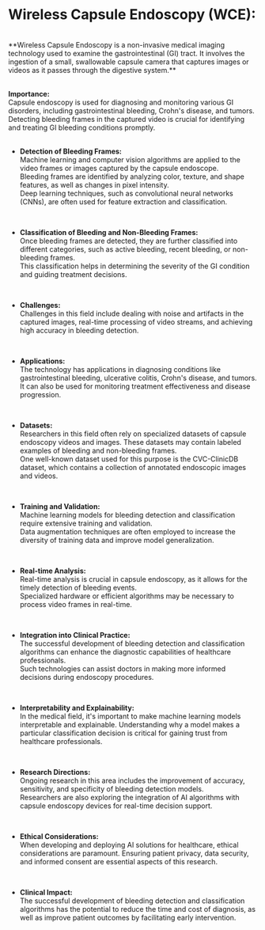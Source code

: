 # Wireless Capsule Endoscopy (WCE):
<br/>
**Wireless Capsule Endoscopy is a non-invasive medical imaging technology used to examine the gastrointestinal (GI) tract. It involves the ingestion of a small, swallowable capsule camera that captures images or videos as it passes through the digestive system.**<br/>
<br/>

**Importance:**<br/>
Capsule endoscopy is used for diagnosing and monitoring various GI disorders, including gastrointestinal bleeding, Crohn's disease, and tumors.<br/>
Detecting bleeding frames in the captured video is crucial for identifying and treating GI bleeding conditions promptly.<br/>
<br/>
- **Detection of Bleeding Frames:**<br/>
Machine learning and computer vision algorithms are applied to the video frames or images captured by the capsule endoscope.<br/>
Bleeding frames are identified by analyzing color, texture, and shape features, as well as changes in pixel intensity.<br/>
Deep learning techniques, such as convolutional neural networks (CNNs), are often used for feature extraction and classification.<br/>
<br/>

- **Classification of Bleeding and Non-Bleeding Frames:**<br/>
Once bleeding frames are detected, they are further classified into different categories, such as active bleeding, recent bleeding, or non-bleeding frames.<br/>
This classification helps in determining the severity of the GI condition and guiding treatment decisions.
<br/>

- **Challenges:**<br/>
Challenges in this field include dealing with noise and artifacts in the captured images, real-time processing of video streams, and achieving high accuracy in bleeding detection.<br/>
<br/>

- **Applications:**<br/>
The technology has applications in diagnosing conditions like gastrointestinal bleeding, ulcerative colitis, Crohn's disease, and tumors.
It can also be used for monitoring treatment effectiveness and disease progression.<br/>
<br/>

- **Datasets:**<br/>
Researchers in this field often rely on specialized datasets of capsule endoscopy videos and images. These datasets may contain labeled examples of bleeding and non-bleeding frames.<br/>
One well-known dataset used for this purpose is the CVC-ClinicDB dataset, which contains a collection of annotated endoscopic images and videos.<br/>
<br/>

- **Training and Validation:**<br/>
Machine learning models for bleeding detection and classification require extensive training and validation.<br/>
Data augmentation techniques are often employed to increase the diversity of training data and improve model generalization.<br/>
<br/>

- **Real-time Analysis:**<br/>
Real-time analysis is crucial in capsule endoscopy, as it allows for the timely detection of bleeding events.<br/>
Specialized hardware or efficient algorithms may be necessary to process video frames in real-time.<br/>
<br/>

- **Integration into Clinical Practice:**<br/>
The successful development of bleeding detection and classification algorithms can enhance the diagnostic capabilities of healthcare professionals.<br/>
Such technologies can assist doctors in making more informed decisions during endoscopy procedures.<br/>
<br/>

- **Interpretability and Explainability:**<br/>
In the medical field, it's important to make machine learning models interpretable and explainable. Understanding why a model makes a particular classification decision is critical for gaining trust from healthcare professionals.<br/>
<br/>

- **Research Directions:**<br/>
Ongoing research in this area includes the improvement of accuracy, sensitivity, and specificity of bleeding detection models.<br/>
Researchers are also exploring the integration of AI algorithms with capsule endoscopy devices for real-time decision support.<br/>
<br/>

- **Ethical Considerations:**<br/>
When developing and deploying AI solutions for healthcare, ethical considerations are paramount. Ensuring patient privacy, data security, and informed consent are essential aspects of this research.<br/>
<br/>

- **Clinical Impact:**<br/>
The successful development of bleeding detection and classification algorithms has the potential to reduce the time and cost of diagnosis, as well as improve patient outcomes by facilitating early intervention.<br/>
